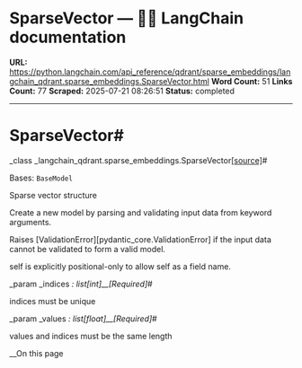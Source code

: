 # SparseVector — 🦜🔗 LangChain  documentation

**URL:** https://python.langchain.com/api_reference/qdrant/sparse_embeddings/langchain_qdrant.sparse_embeddings.SparseVector.html
**Word Count:** 51
**Links Count:** 77
**Scraped:** 2025-07-21 08:26:51
**Status:** completed

---

# SparseVector\#

_class _langchain\_qdrant.sparse\_embeddings.SparseVector[\[source\]](https://python.langchain.com/api_reference/_modules/langchain_qdrant/sparse_embeddings.html#SparseVector)\#     

Bases: `BaseModel`

Sparse vector structure

Create a new model by parsing and validating input data from keyword arguments.

Raises \[ValidationError\]\[pydantic\_core.ValidationError\] if the input data cannot be validated to form a valid model.

self is explicitly positional-only to allow self as a field name.

_param _indices _: list\[int\]__\[Required\]_\#     

indices must be unique

_param _values _: list\[float\]__\[Required\]_\#     

values and indices must be the same length

__On this page